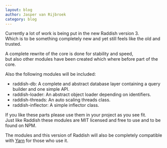 ```yaml
---
layout: blog
author: Jasper van Rijbroek
category: blog
---
```


Currently a lot of work is being put in the new Raddish version 3.  
Which is to be something completely new and yet still feels like the old and trusted.

<!-- more -->

A complete rewrite of the core is done for stability and speed,  
but also other modules have been created which where before part of the core.  

Also the following modules will be included:
- raddish-db: A complete and abstract database layer containing a query builder and one simple API.
- raddish-loader: An abstract object loader depending on identifiers.
- raddish-threads: An auto scaling threads class.
- raddish-inflector: A simple inflector class.

If you like these parts please use them in your project as you see fit.  
Just like Raddish these modules are MIT licensed and free to use and to be found on NPM.

The modules and this version of Raddish will also be completely compatible with [Yarn](https://yarnpkg.com/) for those who use it.